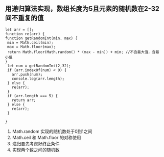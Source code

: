  ## 用递归算法实现，数组长度为5且元素的随机数在2-32间不重复的值
 ```
 let arr = [];
function re(arr) {
function getRandomInt(min, max) {
  min = Math.ceil(min);
  max = Math.floor(max);
  return Math.floor(Math.random() * (max - min)) + min; //不含最大值，含最小值
}
  let num = getRandomInt(2,32);
  if (arr.indexOf(num) < 0) {
    arr.push(num);
    console.log(arr.length);
  } else {
    re(arr);
  }
  if (arr.length === 5) {
    return arr;
  } else {
    re(arr);
  }
  
}
 ```
 1. Math.random 实现的随机数处于0到1之间
 2. Math.ceil 和 Math.floor 的对称使用
 3. 递归要先考虑好终止条件
 4. 实现两个数之间的随机数

